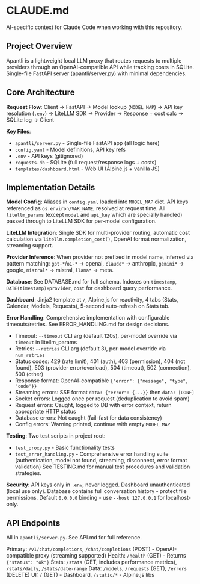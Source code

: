# CLAUDE.md

AI-specific context for Claude Code when working with this repository.

## Project Overview

Apantli is a lightweight local LLM proxy that routes requests to multiple providers through an OpenAI-compatible API while tracking costs in SQLite. Single-file FastAPI server (apantli/server.py) with minimal dependencies.

## Core Architecture

**Request Flow**: Client → FastAPI → Model lookup (`MODEL_MAP`) → API key resolution (`.env`) → LiteLLM SDK → Provider → Response + cost calc → SQLite log → Client

**Key Files**:
- `apantli/server.py` - Single-file FastAPI app (all logic here)
- `config.yaml` - Model definitions, API key refs
- `.env` - API keys (gitignored)
- `requests.db` - SQLite (full request/response logs + costs)
- `templates/dashboard.html` - Web UI (Alpine.js + vanilla JS)

## Implementation Details

**Model Config**: Aliases in `config.yaml` loaded into `MODEL_MAP` dict. API keys referenced as `os.environ/VAR_NAME`, resolved at request time. All `litellm_params` (except `model` and `api_key` which are specially handled) passed through to LiteLLM SDK for per-model configuration.

**LiteLLM Integration**: Single SDK for multi-provider routing, automatic cost calculation via `litellm.completion_cost()`, OpenAI format normalization, streaming support.

**Provider Inference**: When provider not prefixed in model name, inferred via pattern matching: `gpt-*`/`o1-*` → openai, `claude*` → anthropic, `gemini*` → google, `mistral*` → mistral, `llama*` → meta.

**Database**: See DATABASE.md for full schema. Indexes on `timestamp`, `DATE(timestamp)+provider`, `cost` for dashboard query performance.

**Dashboard**: Jinja2 template at `/`, Alpine.js for reactivity, 4 tabs (Stats, Calendar, Models, Requests), 5-second auto-refresh on Stats tab.

**Error Handling**: Comprehensive implementation with configurable timeouts/retries. See ERROR_HANDLING.md for design decisions.
- Timeout: `--timeout` CLI arg (default 120s), per-model override via `timeout` in litellm_params
- Retries: `--retries` CLI arg (default 3), per-model override via `num_retries`
- Status codes: 429 (rate limit), 401 (auth), 403 (permission), 404 (not found), 503 (provider error/overload), 504 (timeout), 502 (connection), 500 (other)
- Response format: OpenAI-compatible `{"error": {"message", "type", "code"}}`
- Streaming errors: SSE format `data: {"error": {...}}` then `data: [DONE]`
- Socket errors: Logged once per request (deduplication to avoid spam)
- Request errors: Caught, logged to DB with error context, return appropriate HTTP status
- Database errors: Not caught (fail-fast for data consistency)
- Config errors: Warning printed, continue with empty `MODEL_MAP`

**Testing**: Two test scripts in project root:
- `test_proxy.py` - Basic functionality tests
- `test_error_handling.py` - Comprehensive error handling suite (authentication, model not found, streaming, disconnect, error format validation)
See TESTING.md for manual test procedures and validation strategies.

**Security**: API keys only in `.env`, never logged. Dashboard unauthenticated (local use only). Database contains full conversation history - protect file permissions. Default `0.0.0.0` binding - use `--host 127.0.0.1` for localhost-only.

## API Endpoints

All in `apantli/server.py`. See API.md for full reference.

Primary: `/v1/chat/completions`, `/chat/completions` (POST) - OpenAI-compatible proxy (streaming supported)
Health: `/health` (GET) - Returns `{"status": "ok"}`
Stats: `/stats` (GET, includes performance metrics), `/stats/daily`, `/stats/date-range`
Data: `/models`, `/requests` (GET), `/errors` (DELETE)
UI: `/` (GET) - Dashboard, `/static/*` - Alpine.js libs
